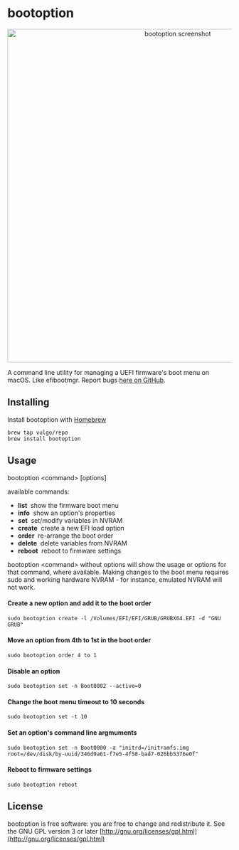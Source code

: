 #  bootoption

<p align="center">
<picture>
<source srcset="https://github.com/vulgo/bootoption/raw/master/Images/screenshot.png, https://github.com/vulgo/bootoption/raw/master/Images/screenshot@2x.png 2x" />
<img src="https://github.com/vulgo/bootoption/raw/master/Images/screenshot@2x.png" alt="bootoption screenshot" width="750" />
</picture>
</p>

A command line utility for managing a UEFI firmware's boot menu on macOS. Like efibootmgr. Report bugs [here on GitHub](https://github.com/vulgo/bootoption/issues).

## Installing

Install bootoption with [Homebrew](https://brew.sh)

```
brew tap vulgo/repo
brew install bootoption
```

## Usage

bootoption \<command> [options]

available commands:

- <strong>list</strong>&nbsp;&nbsp;show the firmware boot menu
- <strong>info</strong>&nbsp;&nbsp;show an option's properties
- <strong>set</strong>&nbsp;&nbsp;set/modify variables in NVRAM
- <strong>create</strong>&nbsp;&nbsp;create a new EFI load option
- <strong>order</strong>&nbsp;&nbsp;re-arrange the boot order
- <strong>delete</strong>&nbsp;&nbsp;delete variables from NVRAM
- <strong>reboot</strong>&nbsp;&nbsp;reboot to firmware settings

bootoption \<command> without options will show the usage or options for that command, where available. Making changes to the boot menu requires sudo and working hardware NVRAM - for instance, emulated NVRAM will not work.


#### Create a new option and add it to the boot order

```
sudo bootoption create -l /Volumes/EFI/EFI/GRUB/GRUBX64.EFI -d "GNU GRUB"
```

#### Move an option from 4th to 1st in the boot order

```
sudo bootoption order 4 to 1
```

#### Disable an option

```
sudo bootoption set -n Boot0002 --active=0
```

#### Change the boot menu timeout to 10 seconds

```
sudo bootoption set -t 10
```

#### Set an option's command line argmuments

```
sudo bootoption set -n Boot0000 -a "initrd=/initramfs.img root=/dev/disk/by-uuid/346d9a61-f7e5-4f58-bad7-026bb5376e0f"
```

#### Reboot to firmware settings

```
sudo bootoption reboot
```

## License

bootoption is free software: you are free to change and redistribute it. See the GNU GPL version 3 or later [http://gnu.org/licenses/gpl.html](http://gnu.org/licenses/gpl.html)
